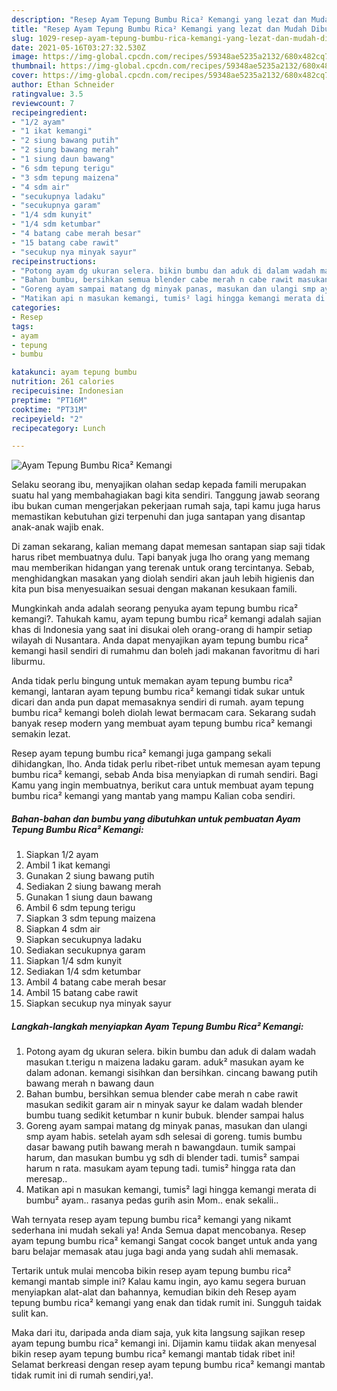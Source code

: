 ```yaml
---
description: "Resep Ayam Tepung Bumbu Rica² Kemangi yang lezat dan Mudah Dibuat"
title: "Resep Ayam Tepung Bumbu Rica² Kemangi yang lezat dan Mudah Dibuat"
slug: 1029-resep-ayam-tepung-bumbu-rica-kemangi-yang-lezat-dan-mudah-dibuat
date: 2021-05-16T03:27:32.530Z
image: https://img-global.cpcdn.com/recipes/59348ae5235a2132/680x482cq70/ayam-tepung-bumbu-rica-kemangi-foto-resep-utama.jpg
thumbnail: https://img-global.cpcdn.com/recipes/59348ae5235a2132/680x482cq70/ayam-tepung-bumbu-rica-kemangi-foto-resep-utama.jpg
cover: https://img-global.cpcdn.com/recipes/59348ae5235a2132/680x482cq70/ayam-tepung-bumbu-rica-kemangi-foto-resep-utama.jpg
author: Ethan Schneider
ratingvalue: 3.5
reviewcount: 7
recipeingredient:
- "1/2 ayam"
- "1 ikat kemangi"
- "2 siung bawang putih"
- "2 siung bawang merah"
- "1 siung daun bawang"
- "6 sdm tepung terigu"
- "3 sdm tepung maizena"
- "4 sdm air"
- "secukupnya ladaku"
- "secukupnya garam"
- "1/4 sdm kunyit"
- "1/4 sdm ketumbar"
- "4 batang cabe merah besar"
- "15 batang cabe rawit"
- "secukup nya minyak sayur"
recipeinstructions:
- "Potong ayam dg ukuran selera. bikin bumbu dan aduk di dalam wadah masukan t.terigu n maizena ladaku garam. aduk² masukan ayam ke dalam adonan. kemangi sisihkan dan bersihkan. cincang bawang putih bawang merah n bawang daun"
- "Bahan bumbu, bersihkan semua blender cabe merah n cabe rawit masukan sedikit garam air n minyak sayur ke dalam wadah blender bumbu tuang sedikit ketumbar n kunir bubuk. blender sampai halus"
- "Goreng ayam sampai matang dg minyak panas, masukan dan ulangi smp ayam habis. setelah ayam sdh selesai di goreng. tumis bumbu dasar bawang putih bawang merah n bawangdaun. tumik sampai harum, dan masukan bumbu yg sdh di blender tadi. tumis² sampai harum n rata. masukam ayam tepung tadi. tumis² hingga rata dan meresap.."
- "Matikan api n masukan kemangi, tumis² lagi hingga kemangi merata di bumbu² ayam.. rasanya pedas gurih asin Mom.. enak sekalii.."
categories:
- Resep
tags:
- ayam
- tepung
- bumbu

katakunci: ayam tepung bumbu 
nutrition: 261 calories
recipecuisine: Indonesian
preptime: "PT16M"
cooktime: "PT31M"
recipeyield: "2"
recipecategory: Lunch

---
```



![Ayam Tepung Bumbu Rica² Kemangi](https://img-global.cpcdn.com/recipes/59348ae5235a2132/680x482cq70/ayam-tepung-bumbu-rica-kemangi-foto-resep-utama.jpg)

Selaku seorang ibu, menyajikan olahan sedap kepada famili merupakan suatu hal yang membahagiakan bagi kita sendiri. Tanggung jawab seorang ibu bukan cuman mengerjakan pekerjaan rumah saja, tapi kamu juga harus memastikan kebutuhan gizi terpenuhi dan juga santapan yang disantap anak-anak wajib enak.

Di zaman  sekarang, kalian memang dapat memesan santapan siap saji tidak harus ribet membuatnya dulu. Tapi banyak juga lho orang yang memang mau memberikan hidangan yang terenak untuk orang tercintanya. Sebab, menghidangkan masakan yang diolah sendiri akan jauh lebih higienis dan kita pun bisa menyesuaikan sesuai dengan makanan kesukaan famili. 



Mungkinkah anda adalah seorang penyuka ayam tepung bumbu rica² kemangi?. Tahukah kamu, ayam tepung bumbu rica² kemangi adalah sajian khas di Indonesia yang saat ini disukai oleh orang-orang di hampir setiap wilayah di Nusantara. Anda dapat menyajikan ayam tepung bumbu rica² kemangi hasil sendiri di rumahmu dan boleh jadi makanan favoritmu di hari liburmu.

Anda tidak perlu bingung untuk memakan ayam tepung bumbu rica² kemangi, lantaran ayam tepung bumbu rica² kemangi tidak sukar untuk dicari dan anda pun dapat memasaknya sendiri di rumah. ayam tepung bumbu rica² kemangi boleh diolah lewat bermacam cara. Sekarang sudah banyak resep modern yang membuat ayam tepung bumbu rica² kemangi semakin lezat.

Resep ayam tepung bumbu rica² kemangi juga gampang sekali dihidangkan, lho. Anda tidak perlu ribet-ribet untuk memesan ayam tepung bumbu rica² kemangi, sebab Anda bisa menyiapkan di rumah sendiri. Bagi Kamu yang ingin membuatnya, berikut cara untuk membuat ayam tepung bumbu rica² kemangi yang mantab yang mampu Kalian coba sendiri.

<!--inarticleads1-->

##### Bahan-bahan dan bumbu yang dibutuhkan untuk pembuatan Ayam Tepung Bumbu Rica² Kemangi:

1. Siapkan 1/2 ayam
1. Ambil 1 ikat kemangi
1. Gunakan 2 siung bawang putih
1. Sediakan 2 siung bawang merah
1. Gunakan 1 siung daun bawang
1. Ambil 6 sdm tepung terigu
1. Siapkan 3 sdm tepung maizena
1. Siapkan 4 sdm air
1. Siapkan secukupnya ladaku
1. Sediakan secukupnya garam
1. Siapkan 1/4 sdm kunyit
1. Sediakan 1/4 sdm ketumbar
1. Ambil 4 batang cabe merah besar
1. Ambil 15 batang cabe rawit
1. Siapkan secukup nya minyak sayur




<!--inarticleads2-->

##### Langkah-langkah menyiapkan Ayam Tepung Bumbu Rica² Kemangi:

1. Potong ayam dg ukuran selera. bikin bumbu dan aduk di dalam wadah masukan t.terigu n maizena ladaku garam. aduk² masukan ayam ke dalam adonan. kemangi sisihkan dan bersihkan. cincang bawang putih bawang merah n bawang daun
1. Bahan bumbu, bersihkan semua blender cabe merah n cabe rawit masukan sedikit garam air n minyak sayur ke dalam wadah blender bumbu tuang sedikit ketumbar n kunir bubuk. blender sampai halus
1. Goreng ayam sampai matang dg minyak panas, masukan dan ulangi smp ayam habis. setelah ayam sdh selesai di goreng. tumis bumbu dasar bawang putih bawang merah n bawangdaun. tumik sampai harum, dan masukan bumbu yg sdh di blender tadi. tumis² sampai harum n rata. masukam ayam tepung tadi. tumis² hingga rata dan meresap..
1. Matikan api n masukan kemangi, tumis² lagi hingga kemangi merata di bumbu² ayam.. rasanya pedas gurih asin Mom.. enak sekalii..




Wah ternyata resep ayam tepung bumbu rica² kemangi yang nikamt sederhana ini mudah sekali ya! Anda Semua dapat mencobanya. Resep ayam tepung bumbu rica² kemangi Sangat cocok banget untuk anda yang baru belajar memasak atau juga bagi anda yang sudah ahli memasak.

Tertarik untuk mulai mencoba bikin resep ayam tepung bumbu rica² kemangi mantab simple ini? Kalau kamu ingin, ayo kamu segera buruan menyiapkan alat-alat dan bahannya, kemudian bikin deh Resep ayam tepung bumbu rica² kemangi yang enak dan tidak rumit ini. Sungguh taidak sulit kan. 

Maka dari itu, daripada anda diam saja, yuk kita langsung sajikan resep ayam tepung bumbu rica² kemangi ini. Dijamin kamu tiidak akan menyesal bikin resep ayam tepung bumbu rica² kemangi mantab tidak ribet ini! Selamat berkreasi dengan resep ayam tepung bumbu rica² kemangi mantab tidak rumit ini di rumah sendiri,ya!.

